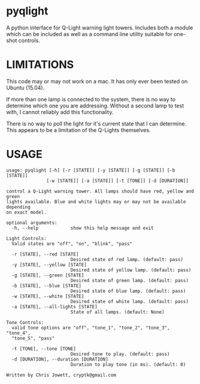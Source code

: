 pyqlight
=======

A python interface for Q-Light warning light towers.  Includes both a module
which can be included as well as a command line utility suitable for one-shot
controls.

LIMITATIONS
===========

This code may or may not work on a mac.
It has only ever been tested on Ubuntu (15.04).

If more than one lamp is connected to the system, there is no way to determine
which one you are addressing.  Without a second lamp to test with, I cannot
reliably add this functionality.

There is no way to poll the light for it's current state that I can determine.
This appears to be a limitation of the Q-Lights themselves.

USAGE
=====
```
usage: pyqlight [-h] [-r [STATE]] [-y [STATE]] [-g [STATE]] [-b [STATE]]
               [-w [STATE]] [-a [STATE]] [-t [TONE]] [-d [DURATION]]

control a Q-Light warning tower. All lamps should have red, yellow and green
lights available. Blue and white lights may or may not be available depending
on exact model.

optional arguments:
  -h, --help            show this help message and exit

Light Controls:
  Valid states are "off", "on", "blink", "pass"

  -r [STATE], --red [STATE]
                        Desired state of red lamp. (default: pass)
  -y [STATE], --yellow [STATE]
                        Desired state of yellow lamp. (default: pass)
  -g [STATE], --green [STATE]
                        Desired state of green lamp. (default: pass)
  -b [STATE], --blue [STATE]
                        Desired state of blue lamp. (default: pass)
  -w [STATE], --white [STATE]
                        Desired state of white lamp. (default: pass)
  -a [STATE], --all-lights [STATE]
                        State of all lamps. (default: None)

Tone Controls:
  valid tone options are "off", "tone_1", "tone_2", "tone_3", "tone_4",
  "tone_5", "pass"

  -t [TONE], --tone [TONE]
                        Desired tone to play. (default: pass)
  -d [DURATION], --duration [DURATION]
                        Duration to play tone (in ms). (default: 0)

Written by Chris Jowett, cryptk@gmail.com
```
